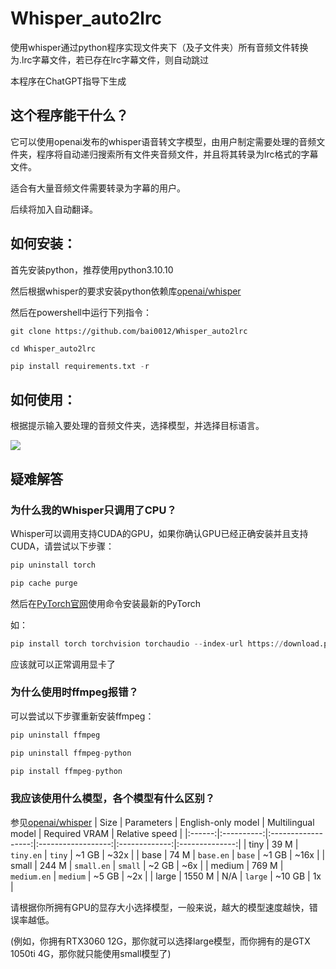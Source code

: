 # Whisper_auto2lrc

使用whisper通过python程序实现文件夹下（及子文件夹）所有音频文件转换为.lrc字幕文件，若已存在lrc字幕文件，则自动跳过

本程序在ChatGPT指导下生成

## 这个程序能干什么？

它可以使用openai发布的whisper语音转文字模型，由用户制定需要处理的音频文件夹，程序将自动递归搜索所有文件夹音频文件，并且将其转录为lrc格式的字幕文件。

适合有大量音频文件需要转录为字幕的用户。

后续将加入自动翻译。

## 如何安装：

首先安装python，推荐使用python3.10.10

然后根据whisper的要求安装python依赖库[openai/whisper](https://github.com/openai/whisper#setup)

然后在powershell中运行下列指令：


```
git clone https://github.com/bai0012/Whisper_auto2lrc
```

```
cd Whisper_auto2lrc
```

```python
pip install requirements.txt -r
```



## 如何使用：



根据提示输入要处理的音频文件夹，选择模型，并选择目标语言。

![](https://img.imoutomoe.net/images/2023/04/04/-2023-04-04-130758.png)

## 疑难解答

### 为什么我的Whisper只调用了CPU？

Whisper可以调用支持CUDA的GPU，如果你确认GPU已经正确安装并且支持CUDA，请尝试以下步骤：

```python 
pip uninstall torch
```

```python 
pip cache purge
```
然后在[PyTorch官网](https://pytorch.org/get-started/locally/)使用命令安装最新的PyTorch

如：
```python
pip install torch torchvision torchaudio --index-url https://download.pytorch.org/whl/cu118
```

应该就可以正常调用显卡了

### 为什么使用时ffmpeg报错？

可以尝试以下步骤重新安装ffmpeg：

```python
pip uninstall ffmpeg
```

```python 
pip uninstall ffmpeg-python
```

```python
pip install ffmpeg-python
```

### 我应该使用什么模型，各个模型有什么区别？

参见[openai/whisper](https://github.com/openai/whisper#available-models-and-languages)
|  Size  | Parameters | English-only model | Multilingual model | Required VRAM | Relative speed |
|:------:|:----------:|:------------------:|:------------------:|:-------------:|:--------------:|
|  tiny  |    39 M    |     `tiny.en`      |       `tiny`       |     ~1 GB     |      ~32x      |
|  base  |    74 M    |     `base.en`      |       `base`       |     ~1 GB     |      ~16x      |
| small  |   244 M    |     `small.en`     |      `small`       |     ~2 GB     |      ~6x       |
| medium |   769 M    |    `medium.en`     |      `medium`      |     ~5 GB     |      ~2x       |
| large  |   1550 M   |        N/A         |      `large`       |    ~10 GB     |       1x       |

请根据你所拥有GPU的显存大小选择模型，一般来说，越大的模型速度越快，错误率越低。

(例如，你拥有RTX3060 12G，那你就可以选择large模型，而你拥有的是GTX 1050ti 4G，那你就只能使用small模型了)
